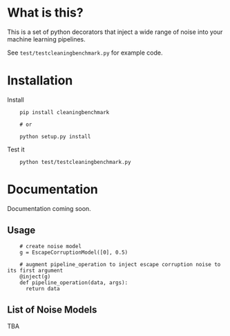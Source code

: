 # What is this?

This is a set of python decorators that inject a wide range of noise into your machine learning pipelines.

See `test/testcleaningbenchmark.py` for example code.  

# Installation 

Install

        pip install cleaningbenchmark

        # or
  
        python setup.py install

Test it

        python test/testcleaningbenchmark.py


# Documentation

Documentation coming soon.

## Usage

        # create noise model 
        g = EscapeCorruptionModel([0], 0.5)  

        # augment pipeline_operation to inject escape corruption noise to its first argument
        @inject(g)
        def pipeline_operation(data, args):
          return data

## List of Noise Models

TBA

